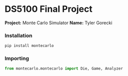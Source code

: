 # DS5100 Final Project

**Project:** Monte Carlo Simulator
**Name:** Tyler Gorecki

### Installation
```bash
pip install montecarlo
```

### Importing
```python
from montecarlo.montecarlo import Die, Game, Analyzer
```